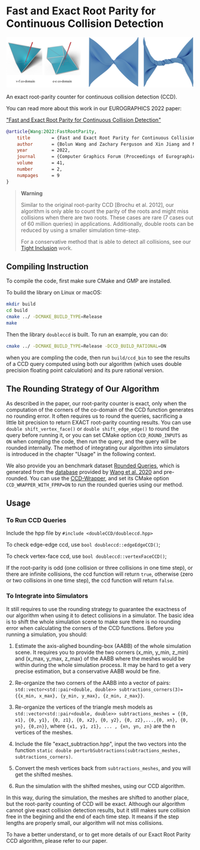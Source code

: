 # Fast and Exact Root Parity for Continuous Collision Detection
![](./figure/rpccd_figure.png)

An exact root-parity counter for continuous collision detection (CCD).

You can read more about this work in our EUROGRAPHICS 2022 paper:

["Fast and Exact Root Parity for Continuous Collision Detection"](https://cims.nyu.edu/gcl/papers/2022-RootParityCCD.pdf)
```bibtex
@article{Wang:2022:FastRootParity,
    title        = {Fast and Exact Root Parity for Continuous Collision Detection},
    author       = {Bolun Wang and Zachary Ferguson and Xin Jiang and Marco Attene and Daniele Panozzo and Teseo Schneider},
    year         = 2022,
    journal      = {Computer Graphics Forum (Proceedings of Eurographics)},
    volume       = 41,
    number       = 2,
    numpages     = 9
}
```

> **Warning**
> 
> Similar to the original root-parity CCD [Brochu et al. 2012], our algorithm is only able to count the parity of the roots and might miss collisions when there are two roots. These cases are rare (7 cases out of 60 million queries) in applications. Additionally, double roots can be reduced by using a smaller simulation time-step.
> 
> For a conservative method that is able to detect all collisions, see our [Tight Inclusion](https://github.com/Continuous-Collision-Detection/Tight-Inclusion) work.

## Compiling Instruction

To compile the code, first make sure CMake and GMP are installed.

To build the library on Linux or macOS:
```sh
mkdir build
cd build
cmake ../ -DCMAKE_BUILD_TYPE=Release
make
```
Then the library `doubleccd` is built. To run an example, you can do:
```sh
cmake ../ -DCMAKE_BUILD_TYPE=Release -DCCD_BUILD_RATIONAL=ON
```
when you are compling the code, then run `build/ccd_bin` to see the results of a CCD query computed using both our algorithm (which uses double precision floating point calculation) and its pure rational version.

## The Rounding Strategy of Our Algorithm

As described in the paper, our root-parity counter is exact, only when the computation of the corners of the co-domain of the CCD function generates no rounding error. It often requires us to round the queries, sacrificing a little bit precision to return EXACT root-parity counting results. You can use `double shift_vertex_face()` or `double shift_edge_edge()` to round the query before running it, or you can set CMake option `CCD_ROUND_INPUTS` as `ON` when compling the code, then run the query, and the query will be rounded internally. The method of integrating our algorithm into simulators is introduced in the chapter "Usage" in the following context.

We also provide you an benchmark dataset [Rounded Queries](https://todo), which is generated from the [database](https://archive.nyu.edu/handle/2451/61518) provided by [Wang et al. 2020](https://github.com/Continuous-Collision-Detection) and pre-rounded. You can use the [CCD-Wrapper](https://github.com/Continuous-Collision-Detection/CCD-Wrapper), and set its CMake option `CCD_WRAPPER_WITH_FPRP=ON` to run the rounded queries using our method.

## Usage

### To Run CCD Queries
Include the hpp file by `#include <doubleCCD/doubleccd.hpp>`

To check edge-edge ccd, use `bool doubleccd::edgeEdgeCCD()`;

To check vertex-face ccd, use `bool doubleccd::vertexFaceCCD()`;

If the root-parity is odd (one collision or three collisions in one time step), or there are infinite collisions, the ccd function will return `true`, otherwise (zero or two collisions in one time step), the ccd function will return `false`. 

### To Integrate into Simulators
It still requires to use the rounding strategy to guarantee the exactness of our algorithm when using it to detect collisions in a simulator. The basic idea is to shift the whole simulation scene to make sure there is no rounding error when calculating the corners of the CCD functions. Before you running a simulation, you should:

1. Estimate the axis-alighed bounding-box (AABB) of the whole simulation scene. It requires you to provide the two corners (x_min, y_min, z_min) and (x_max, y_max, z_max) of the AABB where the meshes would be within during the whole simulation process. It may be hard to get a very precise estimation, but a conservative AABB would be fine.

2. Re-organize the two corners of the AABB into a vector of pairs: `std::vector<std::pair<double, double>> subtractions_corners(3)={{x_min, x_max}, {y_min, y_max}, {z_min, z_max}}`.

3. Re-organize the vertices of the triangle mesh models as `std::vector<std::pair<double, double>> subtractions_meshes = {{0, x1}, {0, y1}, {0, z1}, {0, x2}, {0, y2}, {0, z2},...,{0, xn}, {0, yn}, {0,zn}}`, where `{x1, y1, z1}, ... , {xn, yn, zn}` are the n vertices of the meshes.

4. Include the file "exact_subtraction.hpp", input the two vectors into the function `static double perturbSubtractions(subtractions_meshes, subtractions_corners)`. 

5. Convert the mesh vertices back from `subtractions_meshes`, and you will get the shifted meshes.

6. Run the simulation with the shifted meshes, using our CCD algorithm.

In this way, during the simulation, the meshes are shifted to another place, but the root-parity counting of CCD will be exact. Although our algorithm cannot give exact collision detection results, but it still makes sure collision free in the begining and the end of each time step. It means if the step lengths are properly small, our algorithm will not miss collisions.

To have a better understand, or to get more details of our Exact Root Parity CCD algorithm, please refer to our paper.
